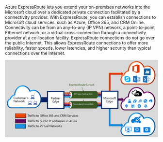 Azure ExpressRoute lets you extend your on-premises networks into the Microsoft cloud over a dedicated private connection facilitated by a connectivity provider. With ExpressRoute, you can establish connections to Microsoft cloud services, such as Azure, Office 365, and CRM Online. Connectivity can be from an any-to-any (IP VPN) network, a point-to-point Ethernet network, or a virtual cross-connection through a connectivity provider at a co-location facility. ExpressRoute connections do not go over the public Internet. This allows ExpressRoute connections to offer more reliability, faster speeds, lower latencies, and higher security than typical connections over the Internet.  

![](./media/expressroute-intro-include/expressroute-basic.png)